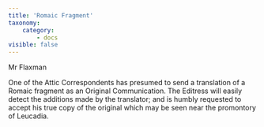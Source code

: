 ```yaml
---
title: 'Romaic Fragment'
taxonomy:
    category:
        - docs
visible: false
---
```


<div class="author">Mr Flaxman</div>  

One of the Attic Correspondents has presumed to send a translation of a Romaic fragment as an Original Communication. The Editress will easily detect the additions made by the translator; and is humbly requested to accept his true copy of the original which may be seen near the promontory of Leucadia.